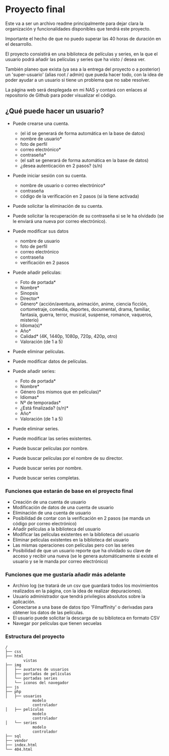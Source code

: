 # Proyecto final 
Este va a ser un archivo readme principalmente para dejar clara la organización y funcionalidades disponibles que tendrá este proyecto.

Importante el hecho de que no puedo superar las 40 horas de duración en el desarrollo.

El proyecto consistirá en una biblioteca de películas y series, en la que el usuario podrá añadir las películas y series que ha visto / desea ver.

También planeo que exista (ya sea a la entrega del proyecto o a posterior) un 'super-usuario' (alias root / admin) que pueda hacer todo, con la idea de poder ayudar a un usuario si tiene un problema que no sabe resolver.

La página web será desplegada en mi NAS y contará con enlaces al repositorio de Github para poder visualizar el código.

## ¿Qué puede hacer un usuario?
- Puede crearse una cuenta.
    - (el id se generará de forma automática en la base de datos)
    - nombre de usuario*
    - foto de perfil
    - correo electrónico*
    - contraseña*
    - (el salt se generará de forma automática en la base de datos)
    - ¿desea autenticación en 2 pasos? (s/n)

- Puede iniciar sesión con su cuenta.
    - nombre de usuario o correo electrónico*
    - contraseña
    - código de la verificación en 2 pasos (si la tiene activada)

- Puede solicitar la eliminación de su cuenta.

- Puede solicitar la recuperación de su contraseña si se le ha olvidado (se le enviará una nueva por correo electrónico).

- Puede modificar sus datos
    - nombre de usuario
    - foto de perfil
    - correo electrónico
    - contraseña
    - verificación en 2 pasos

- Puede añadir películas:
    - Foto de portada*
    - Nombre*
    - Sinopsis
    - Director*
    - Género* (acción/aventura, animación, anime, ciencia ficción, cortometraje, comedia, deportes, documental, drama, familiar, fantasía, guerra, terror, musical, suspense, romance, vaqueros, misterio)
    - Idioma(s)*
    - Año*
    - Calidad* (4K, 1440p, 1080p, 720p, 420p, otro)
    - Valoración (de 1 a 5)

- Puede eliminar películas.
- Puede modificar datos de películas.

- Puede añadir series:
    - Foto de portada*
    - Nombre*
    - Género (los mismos que en películas)*
    - Idiomas*
    - Nº de temporadas*
    - ¿Está finalizada? (s/n)*
    - Año*
    - Valoración (de 1 a 5)

- Puede eliminar series.
- Puede modificar las series existentes.

- Puede buscar películas por nombre.
- Puede buscar películas por el nombre de su director.
- Puede buscar series por nombre.
- Puede buscar series completas.

### Funciones que estarán de base en el proyecto final
- Creación de una cuenta de usuario
- Modificación de datos de una cuenta de usuario
- Eliminación de una cuenta de usuario
- Posibilidad de contar con la verificación en 2 pasos (se manda un código por correo electrónico)
- Añadir películas a la biblioteca del usuario
- Modificar las películas existentes en la biblioteca del usuario
- Eliminar películas existentes en la biblioteca del usuario
- Las mismas operaciones con películas pero con las series
- Posibilidad de que un usuario reporte que ha olvidado su clave de acceso y recibir una nueva (se le genera automáticamente si existe el usuario y se le manda por correo electrónico)

### Funciones que me gustaría añadir más adelante
- Archivo log (se tratará de un csv que guardará todos los movimientos realizados en la página, con la idea de realizar depuraciones).
- Usuario administrador que tendrá privilegios absolutos sobre la aplicación.
- Conectarse a una base de datos tipo 'Filmaffinity' o derivadas para obtener los datos de las películas.
- El usuario puede solicitar la descarga de su biblioteca en formato CSV
- Navegar por películas que tienen secuelas

### Estructura del proyecto
```
/
├── css
├── html
        vistas
├── img
│   ├── avatares de usuarios
│   ├── portadas de películas
│   └── portadas series
│   └── iconos del navegador
├── js
├── php
│   ├── usuarios
            modelo
            controlador
│   ├── películas
            modelo
            controlador
│   └── series
            modelo
            controlador
├── sql
├── vendor
├── index.html
└── 404.html
```